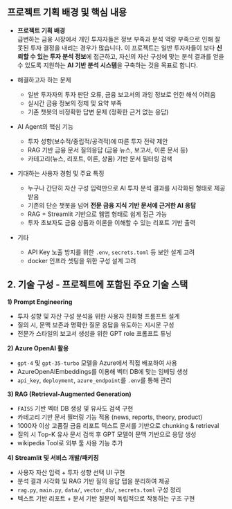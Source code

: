 ## **프로젝트 기획 배경 및 핵심 내용**

*   **프로젝트 기획 배경**\
    급변하는 금융 시장에서 개인 투자자들은 정보 부족과 분석 역량 부족으로 인해 잘못된 투자 결정을 내리는 경우가 많습니다. 이 프로젝트는 일반 투자자들이 보다 **신뢰할 수 있는 투자 분석 정보**에 접근하고, 자신의 자산 구성에 맞는 분석 결과를 얻을 수 있도록 지원하는 **AI 기반 분석 시스템**을 구축하는 것을 목표로 합니다.

*   해결하고자 하는 문제

    *   일반 투자자의 투자 판단 오류, 금융 보고서의 과잉 정보로 인한 해석 어려움
    *   실시간 금융 정보의 정제 및 요약 부족
    *   기존 챗봇의 비정확한 답변 문제 (정확한 근거 없는 응답)

*   AI Agent의 핵심 기능

    *   투자 성향(보수적/중립적/공격적)에 따른 투자 전략 제안
    *   RAG 기반 금융 문서 질의응답 (금융 뉴스, 보고서, 이론 문서 등)
    *   카테고리(뉴스, 리포트, 이론, 상품) 기반 문서 필터링 검색

*   기대하는 사용자 경험 및 주요 특징

    *   누구나 간단히 자산 구성 입력만으로 AI 투자 분석 결과를 시각화된 형태로 제공받음
    *   기존의 단순 챗봇을 넘어 **전문 금융 지식 기반 문서에 근거한 AI 응답**
    *   RAG + Streamlit 기반으로 웹앱 형태로 쉽게 접근 가능
    *   투자 초보자도 금융 상품과 이론을 이해할 수 있는 리포트 기반 출력

*   기타

    *   API Key 노출 방지를 위한 `.env`, `secrets.toml` 등 보안 설계 고려
    *   docker 인프라 셋팅을 위한 구성 설계 고려

## **2. 기술 구성 - 프로젝트에 포함된 주요 기술 스택**

**1) Prompt Engineering**

*   투자 성향 및 자산 구성 분석을 위한 사용자 친화형 프롬프트 설계
*   질의 시, 문맥 보존과 명확한 질문 응답을 유도하는 지시문 구성
*   전문가 스타일의 보고서 생성을 위한 GPT role 프롬프트 튜닝

**2) Azure OpenAI 활용**

*   `gpt-4` 및 `gpt-35-turbo` 모델을 Azure에서 직접 배포하여 사용
*   AzureOpenAIEmbeddings를 이용해 벡터 DB에 맞는 임베딩 생성
*   `api_key`, `deployment`, `azure_endpoint`를 `.env`를 통해 관리

**3) RAG (Retrieval-Augmented Generation)**

*   `FAISS` 기반 벡터 DB 생성 및 유사도 검색 구현
*   카테고리 기반 문서 필터링 기능 적용 (news, reports, theory, product)
*   1000자 이상 고품질 금융 리포트 텍스트 문서를 기반으로 chunking & retrieval
*   질의 시 Top-K 유사 문서 검색 후 GPT 모델이 문맥 기반으로 응답 생성
*   wikipedia Tool로 외부 툴 사용 기능 추가

**4) Streamlit 및 서비스 개발/패키징**

*   사용자 자산 입력 + 투자 성향 선택 UI 구현
*   분석 결과 시각화 및 RAG 기반 질의 응답 탭을 분리하여 제공
*   `rag.py`, `main.py`, `data/`, `vector_db/`, `secrets.toml` 구성 정리
*   텍스트 기반 리포트 + 문서 기반 질문이 독립적으로 작동하는 구조 구현





